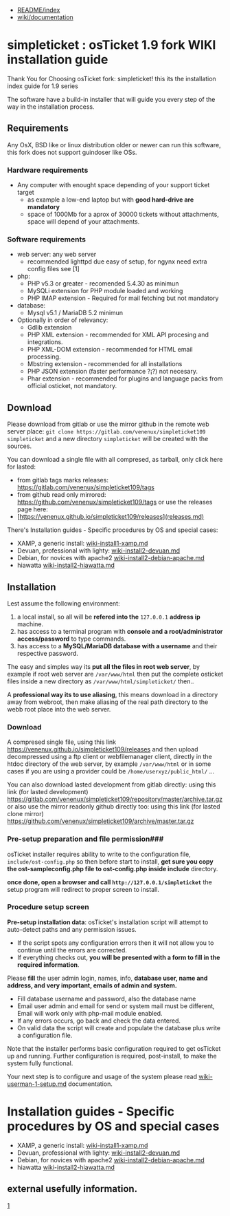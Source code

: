 * [README/index](README.md)
* [wiki/documentation](wiki-a-index.md)

simpleticket : osTicket 1.9 fork WIKI installation guide
==========================================

Thank You for Choosing osTicket fork: simpleticket! this its the installation index guide for 1.9 series

The software have a build-in installer that will guide you every step of the way in the installation process.

## Requirements ##

Any OsX, BSD like or linux distribution older or newer can run this software, this fork does not support guindoser like OSs.

### Hardware requirements ###

* Any computer with enought space depending of your support ticket target
  * as example a low-end laptop but with **good hard-drive are mandatory**
  * space of 1000Mb for a aprox of 30000 tickets without attachments, space will depend of your attachments.

### Software requirements ###

* web server: any web server
  * recommended lighttpd due easy of setup, for ngynx need extra config files see [1]
* php:
  * PHP v5.3 or greater - recomended 5.4.30 as minimun
  * MySQLi extension for PHP module loaded and working
  * PHP IMAP extension - Required for mail fetching but not mandatory
* database:
  * Mysql v5.1 / MariaDB 5.2 minimun
* Optionally in order of relevancy:
  * Gdlib extension
  * PHP XML extension - recommended for XML API procesing and integrations.
  * PHP XML-DOM extension - recommended for HTML email processing.
  * Mbstring extension - recommended for all installations
  * PHP JSON extension (faster performance ?¡?) not necesary.
  * Phar extension - recommended for plugins and language packs from official osticket, not mandatory.

## Download ##

Please download from gitlab or use the mirror github in the remote web server place:
`git clone https://gitlab.com/venenux/simpleticket109 simpleticket`
and a new directory `simpleticket` will be created with the sources.

You can download a single file with all compresed, as tarball, only click here for lasted:
* from gitlab tags marks releases: https://gitlab.com/venenux/simpleticket109/tags
* from github read only mirrored: https://github.com/venenux/simpleticket109/tags
or use the releases page here:
* [https://venenux.github.io/simpleticket109/releases](releases.md)

There's Installation guides - Specific procedures by OS and special cases:

* XAMP, a generic install: [wiki-install1-xamp.md](wiki-install1-xamp.md)
* Devuan, professional with lighty: [wiki-install2-devuan.md](wiki-install2-devuan.md)
* Debian, for novices with apache2 [wiki-install2-debian-apache.md](wiki-install2-debian-apache.md)
* hiawatta [wiki-install2-hiawatta.md](wiki-install2-hiawatta.md)

## Installation ##

Lest assume the following environment:
1. a local install, so all will be **refered into the** `127.0.0.1` **address ip** machine.
2. has access to a terminal program with **console and a root/administrator access/password** to type commands.
3. has access to a **MySQL/MariaDB database with a username** and their respective password.

The easy and simples way its **put all the files in root web server**, by example if root web server are `/var/www/html` 
then put the complete osticket files inside a new directory as `/var/www/html/simpleticket/` then..

A **professional way its to use aliasing**, this means download in a directory away from webroot, 
then make aliasing of the real path directory to the webb root place into the web server.

### Download ###

A compresed single file, using this link https://venenux.github.io/simpleticket109/releases
and then upload decompressed using a ftp client or webfilemanager client, 
directly in the htdoc directory of the web server, by example `/var/www/html` or 
in some cases if you are using a provider could be `/home/userxyz/public_html/` ...

You can also download lasted development from gitlab directly:
using this link (for lasted development) https://gitlab.com/venenux/simpleticket109/repository/master/archive.tar.gz
or also use the mirror readonly github directly too:
using this link (for lasted clone mirror) https://github.com/venenux/simpleticket109/archive/master.tar.gz

### Pre-setup preparation and file permission###

osTicket installer requires ability to write to the configuration file, `include/ost-config.php` so then 
before start to install, **get sure you copy the ost-sampleconfig.php file to ost-config.php inside include** directory.

**once done, open a browser and call `http://127.0.0.1/simpleticket`** the setup program will redirect 
to proper screen to install.

### Procedure setup screen ###

**Pre-setup installation data**: osTicket's installation script will attempt to auto-detect paths and any permission issues. 

* If the script spots any configuration errors then it will not allow you to continue until the errors are corrected.
* If everything checks out, **you will be presented with a form to fill in the required information**.

Please **fill** the user admin login, names, info, **database user, name and address, and very important, emails of admin and system.**

* Fill database username and password, also the database name
* Email user admin and email for send or system mail must be different, Email will work only with php-mail module enabled.
* If any errors occurs, go back and check the data entered.
* On valid data the script will create and populate the database plus write a configuration file.

Note that the installer performs basic configuration required to get osTicket up and running. 
Further configuration is required, post-install, to make the system fully functional. 

Your next step is to configure and usage of the system please read [wiki-userman-1-setup.md](wiki-userman-1-setup.md) documentation.

# Installation guides - Specific procedures by OS and special cases

* XAMP, a generic install: [wiki-install1-xamp.md](wiki-install1-xamp.md)
* Devuan, professional with lighty: [wiki-install2-devuan.md](wiki-install2-devuan.md)
* Debian, for novices with apache2 [wiki-install2-debian-apache.md](wiki-install2-debian-apache.md)
* hiawatta [wiki-install2-hiawatta.md](wiki-install2-hiawatta.md)

## external usefully information.

[1](https://github.com/osTicket/osTicket-1.7/issues/538#issuecomment-285117948)
